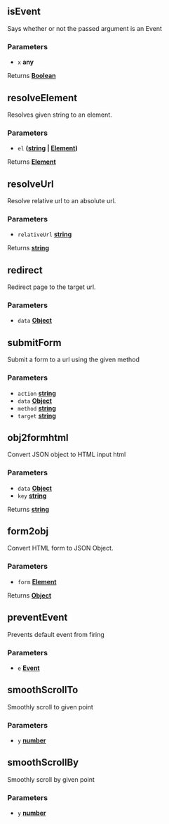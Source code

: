<!-- Generated by documentation.js. Update this documentation by updating the source code. -->

## isEvent

Says whether or not the passed argument is an Event

### Parameters

- `x` **any**

Returns **[Boolean][1]**

## resolveElement

Resolves given string to an element.

### Parameters

- `el` **([string][2] \| [Element][3])**

Returns **[Element][3]**

## resolveUrl

Resolve relative url to an absolute url.

### Parameters

- `relativeUrl` **[string][2]**

Returns **[string][2]**

## redirect

Redirect page to the target url.

### Parameters

- `data` **[Object][4]**

## submitForm

Submit a form to a url using the given method

### Parameters

- `action` **[string][2]**
- `data` **[Object][4]**
- `method` **[string][2]**
- `target` **[string][2]**

## obj2formhtml

Convert JSON object to HTML input html

### Parameters

- `data` **[Object][4]**
- `key` **[string][2]**

Returns **[string][2]**

## form2obj

Convert HTML form to JSON Object.

### Parameters

- `form` **[Element][3]**

Returns **[Object][4]**

## preventEvent

Prevents default event from firing

### Parameters

- `e` **[Event][5]**

## smoothScrollTo

Smoothly scroll to given point

### Parameters

- `y` **[number][6]**

## smoothScrollBy

Smoothly scroll by given point

### Parameters

- `y` **[number][6]**

[1]: https://developer.mozilla.org/docs/Web/JavaScript/Reference/Global_Objects/Boolean
[2]: https://developer.mozilla.org/docs/Web/JavaScript/Reference/Global_Objects/String
[3]: https://developer.mozilla.org/docs/Web/API/Element
[4]: https://developer.mozilla.org/docs/Web/JavaScript/Reference/Global_Objects/Object
[5]: https://developer.mozilla.org/docs/Web/API/Event
[6]: https://developer.mozilla.org/docs/Web/JavaScript/Reference/Global_Objects/Number
